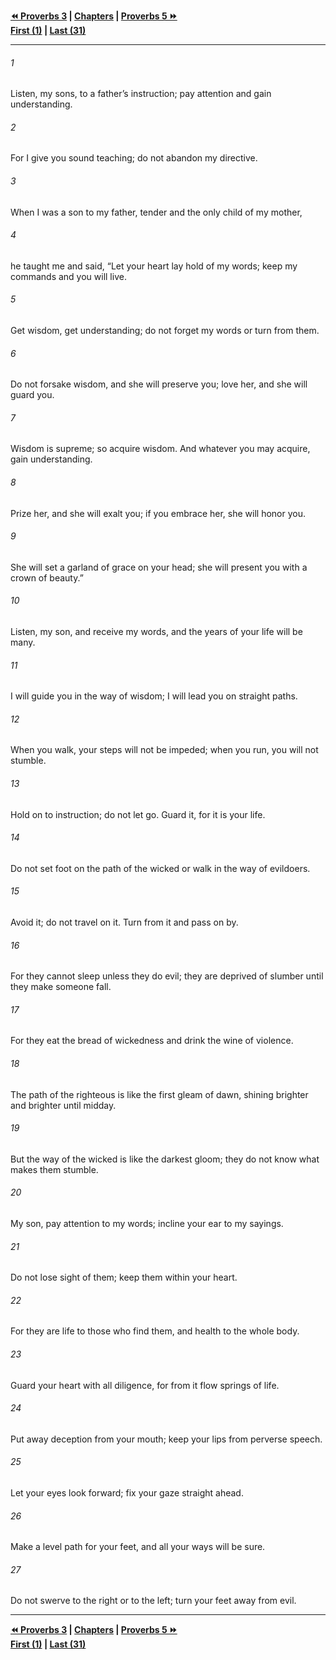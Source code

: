   
**[⏪ Proverbs 3](./Proverbs%203.md) | [Chapters](./_index.md) | [Proverbs 5 ⏩](./Proverbs%205.md)**  
**[First (1)](./Proverbs%201.md) | [Last (31)](./Proverbs%2031.md)**  
  
---  
  
###### 1  
Listen, my sons, to a father’s instruction; pay attention and gain understanding.  
  
###### 2  
For I give you sound teaching; do not abandon my directive.  
  
###### 3  
When I was a son to my father, tender and the only child of my mother,  
  
###### 4  
he taught me and said, “Let your heart lay hold of my words; keep my commands and you will live.  
  
###### 5  
Get wisdom, get understanding; do not forget my words or turn from them.  
  
###### 6  
Do not forsake wisdom, and she will preserve you; love her, and she will guard you.  
  
###### 7  
Wisdom is supreme; so acquire wisdom. And whatever you may acquire, gain understanding.  
  
###### 8  
Prize her, and she will exalt you; if you embrace her, she will honor you.  
  
###### 9  
She will set a garland of grace on your head; she will present you with a crown of beauty.”  
  
###### 10  
Listen, my son, and receive my words, and the years of your life will be many.  
  
###### 11  
I will guide you in the way of wisdom; I will lead you on straight paths.  
  
###### 12  
When you walk, your steps will not be impeded; when you run, you will not stumble.  
  
###### 13  
Hold on to instruction; do not let go. Guard it, for it is your life.  
  
###### 14  
Do not set foot on the path of the wicked or walk in the way of evildoers.  
  
###### 15  
Avoid it; do not travel on it. Turn from it and pass on by.  
  
###### 16  
For they cannot sleep unless they do evil; they are deprived of slumber until they make someone fall.  
  
###### 17  
For they eat the bread of wickedness and drink the wine of violence.  
  
###### 18  
The path of the righteous is like the first gleam of dawn, shining brighter and brighter until midday.  
  
###### 19  
But the way of the wicked is like the darkest gloom; they do not know what makes them stumble.  
  
###### 20  
My son, pay attention to my words; incline your ear to my sayings.  
  
###### 21  
Do not lose sight of them; keep them within your heart.  
  
###### 22  
For they are life to those who find them, and health to the whole body.  
  
###### 23  
Guard your heart with all diligence, for from it flow springs of life.  
  
###### 24  
Put away deception from your mouth; keep your lips from perverse speech.  
  
###### 25  
Let your eyes look forward; fix your gaze straight ahead.  
  
###### 26  
Make a level path for your feet, and all your ways will be sure.  
  
###### 27  
Do not swerve to the right or to the left; turn your feet away from evil.  
  
  
---  
  
**[⏪ Proverbs 3](./Proverbs%203.md) | [Chapters](./_index.md) | [Proverbs 5 ⏩](./Proverbs%205.md)**  
**[First (1)](./Proverbs%201.md) | [Last (31)](./Proverbs%2031.md)**  
  
